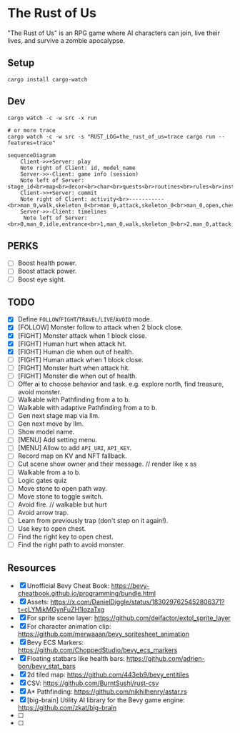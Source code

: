 # The Rust of Us

"The Rust of Us" is an RPG game where AI characters can join, live their lives, and survive a zombie apocalypse.

## Setup

```
cargo install cargo-watch
```

## Dev

```
cargo watch -c -w src -x run

# or more trace
cargo watch -c -w src -s "RUST_LOG=the_rust_of_us=trace cargo run --features=trace"
```

```mermaid
sequenceDiagram
    Client->>+Server: play
    Note right of Client: id, model_name
    Server->>-Client: game info (session)
    Note left of Server:  stage_id<br>map<br>decor<br>char<br>quests<br>routines<br>rules<br>instructions
    Client->>+Server: commit
    Note right of Client: activity<br>-----------<br>man_0,walk,skeleton_0<br>man_0,attack,skeleton_0<br>man_0,open,chest_0<br>man_0,open,gate_0
    Server->>-Client: timelines
     Note left of Server: <br>0,man_0,idle,entrance<br>1,man_0,walk,skeleton_0<br>2,man_0,attack,skeleton_0<br>3,skeleton_0,hurt<br>4,skeleton_0,attack<br>5,man_0,hurt<br>6,man_0,attack,skeleton_0<br>7,skeleton_0,die<br>8,man_0,walk,chest_0<br>9,man_0,open,chest_0<br>10,man_0,walk,exit<br>11,man_0,open,gate_1
```

## PERKS

- [ ] Boost health power.
- [ ] Boost attack power.
- [ ] Boost eye sight.

## TODO

- [x] Define `FOLLOW`/`FIGHT`/`TRAVEL`/`LIVE`/`AVOID` mode.
- [x] [FOLLOW] Monster follow to attack when 2 block close.
- [x] [FIGHT] Monster attack when 1 block close.
- [x] [FIGHT] Human hurt when attack hit.
- [x] [FIGHT] Human die when out of health.
- [ ] [FIGHT] Human attack when 1 block close.
- [ ] [FIGHT] Monster hurt when attack hit.
- [ ] [FIGHT] Monster die when out of health.
- [ ] Offer ai to choose behavior and task. e.g. explore north, find treasure, avoid monster.
- [ ] Walkable with Pathfinding from a to b.
- [ ] Walkable with adaptive Pathfinding from a to b.
- [ ] Gen next stage map via llm.
- [ ] Gen next move by llm.
- [ ] Show model name.
- [ ] [MENU] Add setting menu.
- [ ] [MENU] Allow to add `API_URI`, `API_KEY`.
- [ ] Record map on KV and NFT fallback.
- [ ] Cut scene show owner and their message. // render like x ss
- [ ] Walkable from a to b.
- [ ] Logic gates quiz
- [ ] Move stone to open path way.
- [ ] Move stone to toggle switch.
- [ ] Avoid fire. // walkable but hurt
- [ ] Avoid arrow trap.
- [ ] Learn from previously trap (don't step on it again!).
- [ ] Use key to open chest.
- [ ] Find the right key to open chest.
- [ ] Find the right path to avoid monster.

## Resources

- [x] Unofficial Bevy Cheat Book: https://bevy-cheatbook.github.io/programming/bundle.html
- [x] Assets: https://x.com/DanielDiggle/status/1830297625452806371?t=cLYMikMGynFuZH1lozaTxg
- [x] For sprite scene layer: https://github.com/deifactor/extol_sprite_layer
- [x] For character animation clip: https://github.com/merwaaan/bevy_spritesheet_animation
- [x] Bevy ECS Markers: https://github.com/ChoppedStudio/bevy_ecs_markers
- [x] Floating statbars like health bars: https://github.com/adrien-bon/bevy_stat_bars
- [x] 2d tiled map: https://github.com/443eb9/bevy_entitiles
- [x] CSV: https://github.com/BurntSushi/rust-csv
- [x] A\* Pathfinding: https://github.com/nikhilhenry/astar.rs
- [x] [big-brain] Utility AI library for the Bevy game engine: https://github.com/zkat/big-brain
- [ ] [🍃 Bevy Tweening]: https://github.com/djeedai/bevy_tweening
- [ ] [bevy-inspector-egui]: https://github.com/jakobhellermann/bevy-inspector-egui
